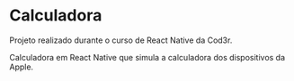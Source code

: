 # Calculadora

Projeto realizado durante o curso de React Native da Cod3r.

Calculadora em React Native que simula a calculadora dos dispositivos da Apple.

